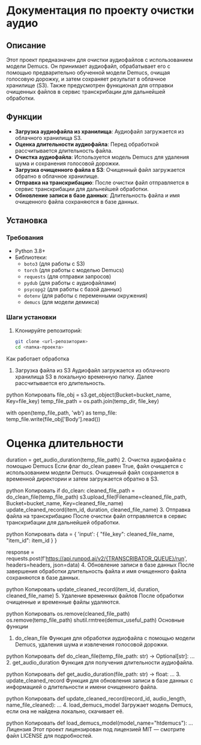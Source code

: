 # Документация по проекту очистки аудио

## Описание

Этот проект предназначен для очистки аудиофайлов с использованием модели Demucs. Он принимает аудиофайл, обрабатывает его с помощью предварительно обученной модели Demucs, очищая голосовую дорожку, и затем сохраняет результат в облачное хранилище (S3). Также предусмотрен функционал для отправки очищенных файлов в сервис транскрибации для дальнейшей обработки.

## Функции

- **Загрузка аудиофайла из хранилища**: Аудиофайл загружается из облачного хранилища S3.
- **Оценка длительности аудиофайла**: Перед обработкой рассчитывается длительность файла.
- **Очистка аудиофайла**: Используется модель Demucs для удаления шума и сохранения голосовой дорожки.
- **Загрузка очищенного файла в S3**: Очищенный файл загружается обратно в облачное хранилище.
- **Отправка на транскрибацию**: После очистки файл отправляется в сервис транскрибации для дальнейшей обработки.
- **Обновление записи в базе данных**: Длительность файла и имя очищенного файла сохраняются в базе данных.

## Установка

### Требования

- Python 3.8+
- Библиотеки:
  - `boto3` (для работы с S3)
  - `torch` (для работы с моделью Demucs)
  - `requests` (для отправки запросов)
  - `pydub` (для работы с аудиофайлами)
  - `psycopg2` (для работы с базой данных)
  - `dotenv` (для работы с переменными окружения)
  - `demucs` (для модели демикса)

### Шаги установки

1. Клонируйте репозиторий:
   ```bash
   git clone <url-репозитория>
   cd <папка-проекта>


Как работает обработка
1. Загрузка файла из S3
Аудиофайл загружается из облачного хранилища S3 в локальную временную папку. Далее рассчитывается его длительность.

python
Копировать
file_obj = s3.get_object(Bucket=bucket_name, Key=file_key)
temp_file_path = os.path.join(temp_dir, file_key)

with open(temp_file_path, 'wb') as temp_file:
    temp_file.write(file_obj['Body'].read())

# Оценка длительности
duration = get_audio_duration(temp_file_path)
2. Очистка аудиофайла с помощью Demucs
Если флаг do_clean равен True, файл очищается с использованием модели Demucs. Очищенный файл сохраняется в временной директории и затем загружается обратно в S3.

python
Копировать
if do_clean:
    cleaned_file_path = do_clean_file(temp_file_path)
    s3.upload_file(Filename=cleaned_file_path, Bucket=bucket_name, Key=cleaned_file_name)
    update_cleaned_record(item_id, duration, cleaned_file_name)
3. Отправка файла на транскрибацию
После очистки файл отправляется в сервис транскрибации для дальнейшей обработки.

python
Копировать
data = {
    'input': {
        "file_key": cleaned_file_name,
        "item_id": item_id
    }
}

response = requests.post(f'https://api.runpod.ai/v2/{TRANSCRIBATOR_QUEUE}/run', headers=headers, json=data)
4. Обновление записи в базе данных
После завершения обработки длительность файла и имя очищенного файла сохраняются в базе данных.

python
Копировать
update_cleaned_record(item_id, duration, cleaned_file_name)
5. Удаление временных файлов
После обработки очищенные и временные файлы удаляются.

python
Копировать
os.remove(cleaned_file_path)
os.remove(temp_file_path)
shutil.rmtree(demux_useful_path)
Основные функции
1. do_clean_file
Функция для обработки аудиофайла с помощью модели Demucs, удаления шума и извлечения голосовой дорожки.

python
Копировать
def do_clean_file(temp_file_path: str) -> Optional[str]:
    ...
2. get_audio_duration
Функция для получения длительности аудиофайла.

python
Копировать
def get_audio_duration(file_path: str) -> float:
    ...
3. update_cleaned_record
Функция для обновления записи в базе данных с информацией о длительности и имени очищенного файла.

python
Копировать
def update_cleaned_record(record_id, audio_length, name_file_cleaned):
    ...
4. load_demucs_model
Загружает модель Demucs, если она не найдена локально, скачивает её.

python
Копировать
def load_demucs_model(model_name="htdemucs"):
    ...
Лицензия
Этот проект лицензирован под лицензией MIT — смотрите файл LICENSE для подробностей.